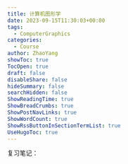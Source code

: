```yaml
---
title: 计算机图形学
date: 2023-09-15T11:30:03+00:00
tags:
  - ComputerGraphics
categories:
  - Course
author: ZhaoYang
showToc: true
TocOpen: true
draft: false
disableShare: false
hideSummary: false
searchHidden: false
ShowReadingTime: true
ShowBreadCrumbs: true
ShowPostNavLinks: true
ShowWordCount: true
ShowRssButtonInSectionTermList: true
UseHugoToc: true
---
```

复习笔记：

